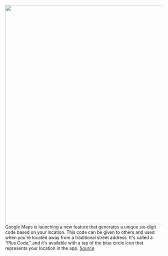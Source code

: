 <img src='https://cdn.vox-cdn.com/thumbor/I2M4nccZ72Jhw0ReHntsUg-VQ8Q=/0x0:600x400/1200x800/filters:focal(252x152:348x248)/cdn.vox-cdn.com/uploads/chorus_image/image/66863163/Plus_Codes_Locations_Animation_Short__1_.0.jpg' width='700px' /><br/>
Google Maps is launching a new feature that generates a unique six-digit code based on your location. This code can be given to others and used when you're located away from a traditional street address. It's called a “Plus Code,” and it's available with a tap of the blue circle icon that represents your location in the app.
<a href='https://www.theverge.com/2020/5/28/21272954/google-maps-plus-code-geolocation-digital-address-six-digit'> Source <a/>